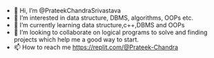 - 👋 Hi, I’m @PrateekChandraSrivastava
- 👀 I’m interested in data structure, DBMS, algorithms, OOPs etc.
- 🌱 I’m currently learning data structure,c++,DBMS and OOPs
- 💞️ I’m looking to collaborate on logical programs to solve and finding projects which help me a good way to start.
- 📫 How to reach me https://replit.com/@Prateek-Chandra

<!---
PrateekChandraSrivastava/PrateekChandraSrivastava is a ✨ special ✨ repository because its `README.md` (this file) appears on your GitHub profile.
You can click the Preview link to take a look at your changes.
--->
